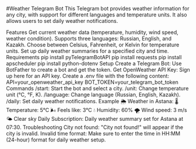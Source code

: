 #Weather Telegram Bot
This Telegram bot provides weather information for any city, with support for different languages and temperature units. It also allows users to set daily weather notifications.

Features
Get current weather data (temperature, humidity, wind speed, weather condition).
Supports three languages: Russian, English, and Kazakh.
Choose between Celsius, Fahrenheit, or Kelvin for temperature units.
Set up daily weather summaries for a specified city and time.
Requirements
pip install pyTelegramBotAPI
pip install requests
pip install apscheduler
pip install python-dotenv
Setup
Create a Telegram Bot: Use BotFather to create a bot and get the token.
Get OpenWeather API Key: Sign up here for an API key.
Create a .env file with the following content:
API=your_openweather_api_key
BOT_TOKEN=your_telegram_bot_token
Commands
/start: Start the bot and select a city.
/unit: Change temperature unit (°C, °F, K).
/language: Change language (Russian, English, Kazakh).
/daily: Set daily weather notifications.
Example
🌦 Weather in Astana:
🌡 Temperature: 5°C
🌬 Feels like: 3°C
💧 Humidity: 60%
🌪 Wind speed: 3 m/s
🌤 Clear sky
Daily Subscription:
Daily weather summary set for Astana at 07:30.
Troubleshooting
City not found: "City not found!" will appear if the city is invalid.
Invalid time format: Make sure to enter the time in HH:MM (24-hour) format for daily weather setup.
